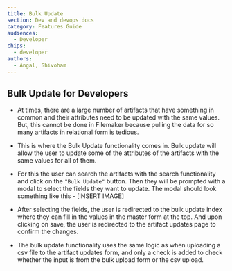 ```yaml
---
title: Bulk Update
section: Dev and devops docs
category: Features Guide
audiences:
  - Developer
chips:
  - developer
authors:
  - Angal, Shivoham
---
```


## Bulk Update for Developers

- At times, there are a large number of artifacts that have something in common and their attributes need to be updated with the same values. But, this cannot be done in Filemaker because pulling the data for so many artifacts in relational form is tedious.

- This is where the Bulk Update functionality comes in. Bulk update will allow the user to update some of the attributes of the artifacts with the same values for all of them.

- For this the user can search the artifacts with the search functionality and click on the `"Bulk Update"` button. Then they will be prompted with a modal to select the fields they want to update. The modal should look something like this - [INSERT IMAGE]

- After selecting the fields, the user is redirected to the bulk update index where they can fill in the values in the master form at the top. And upon clicking on save, the user is redirected to the artifact updates page to confirm the changes.

- The bulk update functionality uses the same logic as when uploading a csv file to the artifact updates form, and only a check is added to check whether the input is from the bulk upload form or the csv upload.